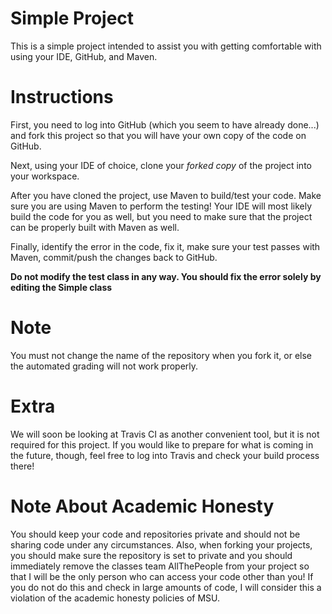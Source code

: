 # Simple Project

This is a simple project intended to assist you with getting
comfortable with using your IDE, GitHub, and Maven.

# Instructions

First, you need to log into GitHub (which you seem to have already
done...) and fork this project so that you will have your own
copy of the code on GitHub.

Next, using your IDE of choice, clone your *forked copy* of the
project into your workspace.

After you have cloned the project, use Maven to build/test your
code. Make sure you are using Maven to perform the testing! Your
IDE will most likely build the code for you as well, but you need
to make sure that the project can be properly built with Maven as
well.

Finally, identify the error in the code, fix it, make sure your
test passes with Maven, commit/push the changes back to GitHub.

**Do not modify the test class in any way. You should fix the error solely by editing the Simple class**

# Note

You must not change the name of the repository when you fork it, or
else the automated grading will not work properly.

# Extra

We will soon be looking at Travis CI as another convenient tool, but
it is not required for this project. If you would like to prepare for
what is coming in the future, though, feel free to log into Travis
and check your build process there!

# Note About Academic Honesty

You should keep your code and repositories private and should not
be sharing code under any circumstances. Also, when forking your
projects, you should make sure the repository is set to private and
you should immediately remove the classes team AllThePeople from
your project so that I will be the only person who can access your
code other than you! If you do not do this and check in large
amounts of code, I will consider this a violation of the academic
honesty policies of MSU.
